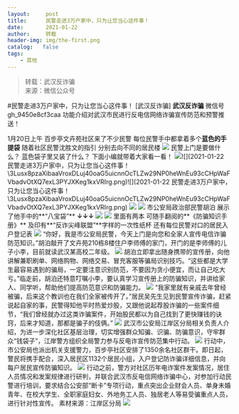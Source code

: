 ```yaml
---
layout:     post
title:      民警走进3万户家中，只为让您当心这件事！
date:       2021-01-22
author:     转载
header-img: img/the-first.png
catalog:   false
tags:
    - 其他
---
```


<blockquote><p>转载：武汉反诈骗<br>
来源：微信公众号</p></blockquote>

#民警走进3万户家中，只为让您当心这件事！
[武汉反诈骗]
**武汉反诈骗**
微信号gh_9450e8cf3caa
功能介绍对武汉市民进行反电信网络诈骗宣传防范和预警推送！

1月20日上午
百步亭文卉苑社区来了不少民警
每位民警手中都拿着多个**蓝色的手提袋**
随着社区民警沈胜文的指引
分别去向不同的居民楼
![]({{site.baseurl}}/postimg/3Lusx8pzaXibaaVroxDLuj40oaG5uicnnOwyCbXdCelKNORJA7U4u4gFlUs85qVuW8WucjaDRFdahGBuyo0dOPww.png)
民警上门是要做什么？
蓝色袋子里又装了什么？
下面小编就带着大家看一看！
![]({{site.baseurl}}/postimg/3Lusx8pzaXibaaVroxDLuj40oaG5uicnnOcTLZw29NP0heWnEu93cCHpWaFVbadvOtXQ7exL3PYJXKeg1kxVRIrg.png)![](2021-01-22
民警走进3万户家中，只为让您当心这件事！\\3Lusx8pzaXibaaVroxDLuj40oaG5uicnnOcTLZw29NP0heWnEu93cCHpWaFVbadvOtXQ7exL3PYJXKeg1kxVRIrg.png)![](2021-01-22
民警走进3万户家中，只为让您当心这件事！\\3Lusx8pzaXibaaVroxDLuj40oaG5uicnnOcTLZw29NP0heWnEu93cCHpWaFVbadvOtXQ7exL3PYJXKeg1kxVRIrg.png)
![]({{site.baseurl}}/postimg/3Lusx8pzaXibaaVroxDLuj40oaG5uicnnOJttIZfrHn9yJNe7vwbEWiaZs2piaicE7QmOCljzSiazgfpboyatoZ6zIuA.jpeg)
![]({{site.baseurl}}/postimg/FIBZec7ucCh88icyJONW0ibwiaibX8rdrfsGGqToNyicRQktX5YAdC6nErh2qtlpGy6Gu7OnX7jvCgkzTP2hOL3gvbw.png)
市公安局政治部民警胡泊
展示了他手中的**“八宝袋”**
**↓↓↓**
![]({{site.baseurl}}/postimg/3Lusx8pzaXibaaVroxDLuj40oaG5uicnnO5sudpWbFEZRrHMAmPFibicf8AZZENBYL4ztOvOKBz2D5bYHkprYNsFVQ.jpeg)
![]({{site.baseurl}}/postimg/3Lusx8pzaXibaaVroxDLuj40oaG5uicnnOT3JE3WPE0tWnqRic5ptX1Qyicer2cibtIvCXGibaibtVuf7E5tpRAz4e7icQ.png)
里面有两本
可随手翻阅的**《防骗知识手册》**
及印有**“反诈尖峰联盟”**字样的一次性纸杯
还有每位民警对口的居民入户登记表
![]({{site.baseurl}}/postimg/3Lusx8pzaXibaaVroxDLuj40oaG5uicnnOYQLA49ntvrXaABlK8ia2dEQr7EAD2BnEUkmIc5onRPhFIXpgBRAJnZg.gif)
“你好，我是市公安局民警，今天上门是向您和全家人宣传电信诈骗防范知识。”胡泊敲开了文卉苑210栋8楼住户李师傅的家门，开门的是李师傅的儿子小李，目前就读武汉某高校二年级。
![]({{site.baseurl}}/postimg/3Lusx8pzaXibaaVroxDLuj40oaG5uicnnOeRfeOdniaIt37XvV7U4hsVh6QvNT9l0bpuwPROmKQCuMwLKQuXMCyqw.png)
胡泊立即拿出随身携带的宣传册，向他讲解兼职刷单、网络购物、网络交易、冒充客服等骗局识别技巧。“这些都是大学生最容易遇到的骗局，一定要注意识别防范，不要因为贪小便宜，而让自己吃大亏。”临走前，胡泊还特意叮嘱小李，要认真学习宣传册上的防骗知识，并讲给家人、同学听，帮助他们提高防范意识和防骗能力。
![]({{site.baseurl}}/postimg/3Lusx8pzaXibaaVroxDLuj40oaG5uicnnOibyZ9esJdyaziaaZKN2TtLUQQdcemTppAGianIU1DJof06nMiaGacqACMA.png)
“我家里就有亲戚去年曾经被骗，后来这个教训也在我们全家被传开了。”居民吴先生见到民警宣传诈骗，赶紧说起自家的事，民警得知他平时热爱炒股，又跟他说起荐股诈骗的一些案件细节，“我们曾经就办过这类诈骗案件，开始股民都以为自己找到了更快赚钱的诀窍，后来才知道，那都是骗子的伎俩。”
![]({{site.baseurl}}/postimg/3Lusx8pzaXibaaVroxDLuj40oaG5uicnnOkwbC5GdOdkmce4NmbG1FpJzNBqh0KYsBvUAiax0h8kwibRo7E9bBQ5wA.png)
武汉市公安局江岸区分局相关负责人介绍，为进一步深化社区基层治理，切实增强群众知骗、识骗、防骗意识，守牢群众“钱袋子”，江岸警方组织全局警力参与反电诈宣传防范集中行动。
![]({{site.baseurl}}/postimg/3Lusx8pzaXibaaVroxDLuj40oaG5uicnnOIiaqPicEE9MuFwI0hJaEfAjyhyIibD0GeWrzrX1eRbtmWWktqez21pGBA.png)
行动中，市公安局也派出机关支援警力，百步亭社区安排了1350余名社区群干。即日起，警民将携手配合，深入居民区1132个居民小组，入户登记防诈骗详细信息，并向每户居民宣传防骗知识。
![]({{site.baseurl}}/postimg/3Lusx8pzaXibaaVroxDLuj40oaG5uicnnOcB292mTmNx0ZgFIMJwsicKDYk75CLCARolnrueJCiaNWEFewmgfdNbHg.png)
行动之前，警方对社区历年电诈案件发案情况，居住人员情况和发案规律进行研判，并联合武汉市反电信网络诈骗中心，对参加行动民警进行培训，要求结合公安部“断卡”专项行动，重点突出企业财会人员、单身未婚青年、在校大学生、全职家庭妇女、外地务工人员、独居老人等易受骗重点人员，进行针对性宣传。
素材来源：江岸区分局
![]({{site.baseurl}}/postimg/8wBAcE4t1v6C6Nu5YGqibg834hViamt41wOm0iaMW79Ac0BA3nRhLqjjgSGHoxAXgIziad0uAEc6JWu0QvEBkF4qwg.jpeg)
